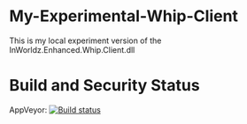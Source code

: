 # My-Experimental-Whip-Client
This is my local experiment version of the InWorldz.Enhanced.Whip.Client.dll

# Build and Security Status
AppVeyor: [![Build status](https://ci.appveyor.com/api/projects/status/f3q4g4kqn5sliqyb/branch/master?svg=true)](https://ci.appveyor.com/project/emperorstarfinder/my-experimental-whip-client/branch/master)
